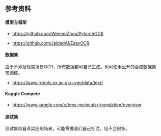 ## 参考资料

#### 模型与框架

+   https://github.com/WenmuZhou/PytorchOCR

+   https://github.com/JaidedAI/EasyOCR

#### 数据集

由于不涉及现实场景OCR，所有数据都可自己生成。也可使用公开的合成数据集预训练。

+   https://www.robots.ox.ac.uk/~vgg/data/text/

#### Kaggle Compete

+   https://www.kaggle.com/c/bms-molecular-translation/overview





#### 测试集

测试集取自真实应用场景，可能需要我们自己标注，但不会很多。

